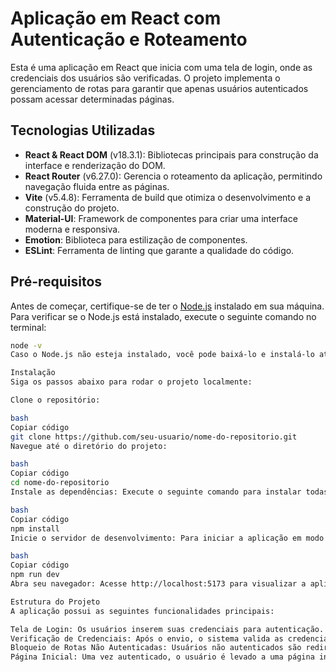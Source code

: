
# Aplicação em React com Autenticação e Roteamento

Esta é uma aplicação em React que inicia com uma tela de login, onde as credenciais dos usuários são verificadas. O projeto implementa o gerenciamento de rotas para garantir que apenas usuários autenticados possam acessar determinadas páginas.

## Tecnologias Utilizadas

- **React & React DOM** (v18.3.1): Bibliotecas principais para construção da interface e renderização do DOM.
- **React Router** (v6.27.0): Gerencia o roteamento da aplicação, permitindo navegação fluida entre as páginas.
- **Vite** (v5.4.8): Ferramenta de build que otimiza o desenvolvimento e a construção do projeto.
- **Material-UI**: Framework de componentes para criar uma interface moderna e responsiva.
- **Emotion**: Biblioteca para estilização de componentes.
- **ESLint**: Ferramenta de linting que garante a qualidade do código.

## Pré-requisitos

Antes de começar, certifique-se de ter o [Node.js](https://nodejs.org/) instalado em sua máquina. Para verificar se o Node.js está instalado, execute o seguinte comando no terminal:

```bash
node -v
Caso o Node.js não esteja instalado, você pode baixá-lo e instalá-lo através do site oficial.

Instalação
Siga os passos abaixo para rodar o projeto localmente:

Clone o repositório:

bash
Copiar código
git clone https://github.com/seu-usuario/nome-do-repositorio.git
Navegue até o diretório do projeto:

bash
Copiar código
cd nome-do-repositorio
Instale as dependências: Execute o seguinte comando para instalar todas as dependências necessárias:

bash
Copiar código
npm install
Inicie o servidor de desenvolvimento: Para iniciar a aplicação em modo de desenvolvimento, use:

bash
Copiar código
npm run dev
Abra seu navegador: Acesse http://localhost:5173 para visualizar a aplicação.

Estrutura do Projeto
A aplicação possui as seguintes funcionalidades principais:

Tela de Login: Os usuários inserem suas credenciais para autenticação.
Verificação de Credenciais: Após o envio, o sistema valida as credenciais e redireciona o usuário para a página inicial.
Bloqueio de Rotas Não Autenticadas: Usuários não autenticados são redirecionados de volta à tela de login ao tentar acessar páginas restritas.
Página Inicial: Uma vez autenticado, o usuário é levado a uma página inicial com botões para visualizar dados que serão inseridos em breve.
